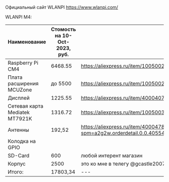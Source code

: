 Официальный сайт WLANPI https://www.wlanpi.com/

WLANPI M4:

| Наименование | Стомость на 10-Oct-2023, руб. | Ссылка |
| --- | --- | --- |
| Raspberry Pi CM4 | 6468.55 | https://aliexpress.ru/item/1005002583444714.html |
| Плата расширения MCUZone | до 5500 | https://aliexpress.ru/item/1005002483187367.html |
| Дисплей | 1225.55 | https://aliexpress.ru/item/4000407560621.html |
|  Сетевая карта Mediatek MT7921K | 1316.72 | https://aliexpress.ru/item/1005003916843106.html |
| Антенны | 192,52 | https://aliexpress.ru/item/4000478543477.html?spm=a2g2w.orderdetail.0.0.40554aa6RWypXL&sku_id=12000028175186553 |
| Колодка на GPIO | | |
| SD-Card | 600 | любой интерент магазин |
| Корпус | 2500 | это ко мне в телегу @gcastle2007 |
| Итого: | 17803,34 | --- |
